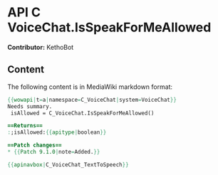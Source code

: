# API C VoiceChat.IsSpeakForMeAllowed

**Contributor:** KethoBot

## Content

The following content is in MediaWiki markdown format:

```mediawiki
{{wowapi|t=a|namespace=C_VoiceChat|system=VoiceChat}}
Needs summary.
 isAllowed = C_VoiceChat.IsSpeakForMeAllowed()

==Returns==
:;isAllowed:{{apitype|boolean}}

==Patch changes==
* {{Patch 9.1.0|note=Added.}}

{{apinavbox|C_VoiceChat_TextToSpeech}}
```